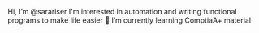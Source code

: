 Hi, I’m @sarariser
I'm interested in automation and writing functional programs to make life easier
🌱 I’m currently learning ComptiaA+ material

<!---
sarariser/sarariser is a ✨ special ✨ repository because its `README.md` (this file) appears on your GitHub profile.
You can click the Preview link to take a look at your changes.
--->
